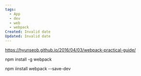 ```yaml
---
tags:
  - App
  - dev
  - web
  - webpack
Created: Invalid date
Updated: Invalid date
---
```

https://hyunseob.github.io/2016/04/03/webpack-practical-guide/

npm install -g webpack

npm iinstall webpack --save-dev